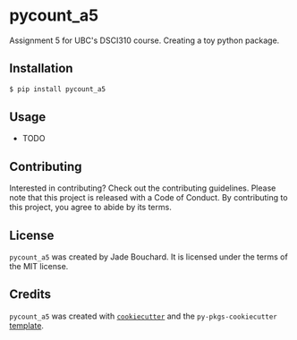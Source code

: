 # pycount_a5

Assignment 5 for UBC's DSCI310 course. Creating a toy python package.

## Installation

```bash
$ pip install pycount_a5
```

## Usage

- TODO

## Contributing

Interested in contributing? Check out the contributing guidelines. Please note that this project is released with a Code of Conduct. By contributing to this project, you agree to abide by its terms.

## License

`pycount_a5` was created by Jade Bouchard. It is licensed under the terms of the MIT license.

## Credits

`pycount_a5` was created with [`cookiecutter`](https://cookiecutter.readthedocs.io/en/latest/) and the `py-pkgs-cookiecutter` [template](https://github.com/py-pkgs/py-pkgs-cookiecutter).
